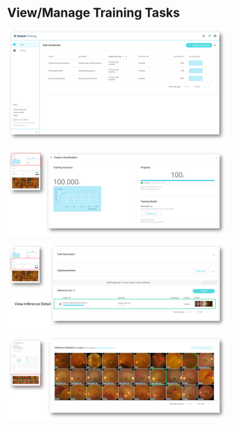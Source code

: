 # View/Manage Training Tasks

![](../.gitbook/assets/image%20%2868%29.png)



![](../.gitbook/assets/image%20%2897%29.png)

![](../.gitbook/assets/image%20%2890%29.png)

![](../.gitbook/assets/image%20%28106%29.png)





